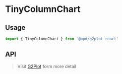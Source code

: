 # TinyColumnChart

## Usage

```ts
import { TinyColumnChart } from '@opd/g2plot-react'
```

## API

<API id="TinyColumnChart"></API>

> Visit [G2Plot](https://g2plot.antv.antgroup.com/api/plot-api) form more detail

